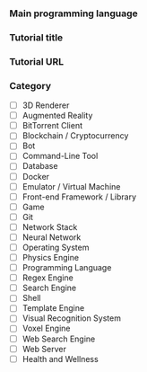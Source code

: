 <!--
Thanks for your contribution! If you're submitting a tutorial, please ensure it includes a guided path for learners, either through a step-by-step article or by breaking down code into digestible parts that are easy to follow. Please submit only programming tutorials that build something interesting from scratch; no frameworks, libraries, guides for frameworks/libraries or tutorials that glue just other libraries together. 
-->

### Main programming language
<!-- max. 1 -->

### Tutorial title
<!-- the original title from the article, repository, ... -->

### Tutorial URL

### Category
* [ ] 3D Renderer
* [ ] Augmented Reality
* [ ] BitTorrent Client
* [ ] Blockchain / Cryptocurrency
* [ ] Bot
* [ ] Command-Line Tool
* [ ] Database
* [ ] Docker
* [ ] Emulator / Virtual Machine
* [ ] Front-end Framework / Library
* [ ] Game
* [ ] Git
* [ ] Network Stack
* [ ] Neural Network
* [ ] Operating System
* [ ] Physics Engine
* [ ] Programming Language
* [ ] Regex Engine
* [ ] Search Engine
* [ ] Shell
* [ ] Template Engine
* [ ] Visual Recognition System
* [ ] Voxel Engine
* [ ] Web Search Engine
* [ ] Web Server
* [ ] Health and Wellness
